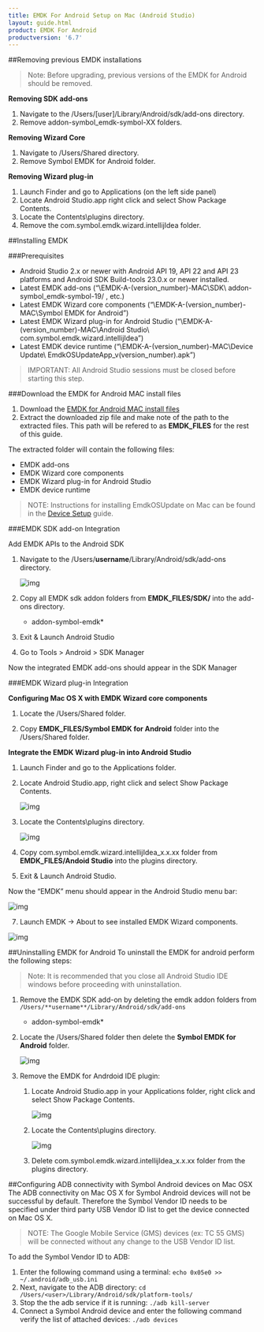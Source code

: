 ```yaml
---
title: EMDK For Android Setup on Mac (Android Studio)
layout: guide.html
product: EMDK For Android
productversion: '6.7'
---
```



##Removing previous EMDK installations
>Note: Before upgrading, previous versions of the EMDK for Android should be removed.

**Removing SDK add-ons**
1. Navigate to the /Users/[user]/Library/Android/sdk/add-ons directory.
2. Remove addon-symbol_emdk-symbol-XX folders.

**Removing Wizard Core**
1. Navigate to /Users/Shared directory.
2. Remove Symbol EMDK for Android folder.

**Removing Wizard plug-in**
1. Launch Finder and go to Applications (on the left side panel)
2. Locate Android Studio.app right click and select Show Package Contents.
2. Locate the Contents\plugins directory.
4. Remove the com.symbol.emdk.wizard.intellijIdea folder.


##Installing EMDK

###Prerequisites

* Android Studio 2.x or newer with Android API 19, API 22 and API 23 platforms and Android SDK Build-tools 23.0.x or newer installed. 
* Latest EMDK add-ons (“\EMDK-A-(version_number)-MAC\SDK\ addon-symbol_emdk-symbol-19/ , 
etc.)
* Latest EMDK Wizard core components (“\EMDK-A-(version_number)-MAC\Symbol EMDK for Android”)
* Latest EMDK Wizard plug-in for Android Studio (“\EMDK-A-(version_number)-MAC\Android Studio\ com.symbol.emdk.wizard.intellijIdea”)
* Latest EMDK device runtime (“\EMDK-A-(version_number)-MAC\Device Update\ EmdkOSUpdateApp_v(version_number).apk”)

>IMPORTANT: All Android Studio sessions must be closed before starting this step.
	
###Download the EMDK for Android MAC install files

1. Download the [EMDK for Android MAC install files](/emdk-for-android/download)
2. Extract the downloaded zip file and make note of the path to the extracted files. This path will be refered to as **EMDK_FILES** for the rest of this guide.

The extracted folder will contain the following files:

* EMDK add-ons 
* EMDK Wizard core components
* EMDK Wizard plug-in for Android Studio
* EMDK device runtime

>NOTE: Instructions for installing EmdkOSUpdate on Mac can be found in the [Device Setup](/emdk-for-android/6-7/guide/setupDevice) guide.

###EMDK SDK add-on Integration

Add EMDK APIs to the Android SDK
1. Navigate to the /Users/**username**/Library/Android/sdk/add-ons directory.

	![img](../../images/setup/mac/image6.png)

2. Copy all EMDK sdk addon folders from **EMDK\_FILES/SDK/** into the add-ons directory.
	* addon-symbol-emdk\*


3. Exit & Launch Android Studio
4. Go to Tools > Android > SDK Manager

Now the integrated EMDK add-ons should appear in the SDK Manager


###EMDK Wizard plug-in Integration

**Configuring Mac OS X with EMDK Wizard core components**

1. Locate the /Users/Shared folder.

2. Copy **EMDK\_FILES/Symbol EMDK for Android** folder into the /Users/Shared folder.


**Integrate the EMDK Wizard plug-in into Android Studio**

1. Launch Finder and go to the Applications folder.

2. Locate Android Studio.app, right click and select Show Package Contents.

	![img](../../images/setup/mac/image13.png)

3. Locate the Contents\plugins directory.

	![img](../../images/setup/mac/image14.png)

4. Copy com.symbol.emdk.wizard.intellijIdea\_x.x.xx folder from **EMDK\_FILES/Andoid Studio** into the plugins directory.

5. Exit & Launch Android Studio.

Now the “EMDK” menu should appear in the Android Studio menu bar:

![img](../../images/setup/mac/image16.png)

7.	Launch EMDK -> About to see installed EMDK Wizard components.

![img](../../images/setup/mac/emdk_about.png)


##Uninstalling EMDK for Android
To uninstall the EMDK for android perform the following steps:

>Note: It is recommended that you close all Android Studio IDE windows before proceeding with uninstallation. 

1. Remove the EMDK SDK add-on by deleting the emdk addon folders from `/Users/**username**/Library/Android/sdk/add-ons`
	- addon-symbol-emdk*
	
2.  Locate the /Users/Shared folder then delete the **Symbol EMDK for Android** folder.

	![img](../../images/setup/mac/image10.png)

3. Remove the EMDK for Andrdoid IDE plugin:

	1. Locate Android Studio.app in your Applications folder, right click and select Show Package Contents.

		![img](../../images/setup/mac/image13.png)

	2. Locate the Contents\plugins directory.

		![img](../../images/setup/mac/image14.png)

	3. Delete com.symbol.emdk.wizard.intellijIdea\_x.x.xx folder from the plugins directory.


##Configuring ADB connectivity with Symbol Android devices on Mac OSX
The ADB connectivity on Mac OS X for Symbol Android devices will not be successful by default. Therefore the Symbol Vendor ID needs to be specified under third party USB Vendor ID list to get the device connected on Mac OS X.

>NOTE: The Google Mobile Service (GMS) devices (ex: TC 55 GMS) will be connected without any change to the USB Vendor ID list.

To add the Symbol Vendor ID to ADB:

1. Enter the following command using a terminal: `echo 0x05e0 >> ~/.android/adb_usb.ini`
2. Next, navigate to the ADB directory: `cd /Users/<user>/Library/Android/sdk/platform-tools/`
3. Stop the the adb service if it is running: `./adb kill-server`
3. Connect a Symbol Android device and enter the following command verify the list of attached devices:
	`./adb devices`


















